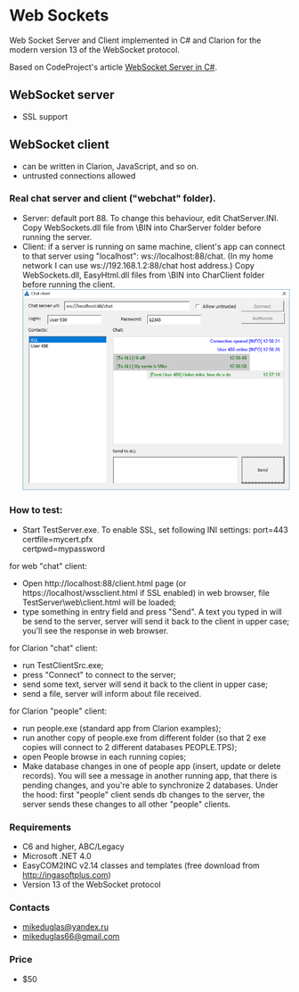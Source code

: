 # Web Sockets
Web Socket Server and Client implemented in C# and Clarion for the modern version 13 of the WebSocket protocol.

Based on CodeProject's article [WebSocket Server in C#](https://www.codeproject.com/Articles/1063910/WebSocket-Server-in-Csharp).

## WebSocket server
- SSL support

## WebSocket client
- can be written in Clarion, JavaScript, and so on.
- untrusted connections allowed

### Real chat server and client ("webchat" folder).
- Server: default port 88. To change this behaviour, edit ChatServer.INI.  
Copy WebSockets.dll file from \BIN into CharServer folder before running the server.
- Client: if a server is running on same machine, client's app can connect to that server using "localhost": ws://localhost:88/chat. (In my home network I can use
ws://192.168.1.2:88/chat host address.)
Copy WebSockets.dll, EasyHtml.dll files from \BIN into CharClient folder before running the client.
![ChatClient](WebChat.png?raw=true "Chat client")


### How to test:
- Start TestServer.exe. To enable SSL, set following INI settings:
port=443  
certfile=mycert.pfx  
certpwd=mypassword  
  

for web "chat" client:
- Open http://localhost:88/client.html page (or https://localhost/wssclient.html if SSL enabled) in web browser, file TestServer\web\client.html will be loaded;
- type something in entry field and press "Send". A text you typed in will be send to the server, server will send it back to the client in upper case;
you'll see the response in web browser.

for Clarion "chat" client:
- run TestClientSrc.exe;
- press "Connect" to connect to the server;
- send some text, server will send it back to the client in upper case;
- send a file, server will inform about file received.

for Clarion "people" client:
- run people.exe (standard app from Clarion examples);
- run another copy of people.exe from different folder (so that 2 exe copies will connect to 2 different databases PEOPLE.TPS);
- open People browse in each running copies;
- Make database changes in one of people app (insert, update or delete records). You will see a message in another running app, that there is pending changes,
and you're able to synchronize 2 databases.
Under the hood: first "people" client sends db changes to the server, the server sends these changes to all other "people" clients.


### Requirements
- C6 and higher, ABC/Legacy
- Microsoft .NET 4.0
- EasyCOM2INC v2.14 classes and templates (free download from http://ingasoftplus.com)
- Version 13 of the WebSocket protocol

### Contacts
- <mikeduglas@yandex.ru>
- <mikeduglas66@gmail.com>

### Price
- $50